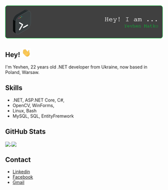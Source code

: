 ![Header](https://github.com/ymatko/ymatko/blob/main/assets/github-header-image.png)

## Hey! <img src="https://github.com/ymatko/ymatko/blob/main/assets/Hi.gif" width="29px">

I'm Yevhen, 22 years old .NET developer from Ukraine, now based in Poland, Warsaw.


## Skills
-  .NET, ASP.NET Core, C#,  
-  OpenCV, WinForms, 
-  Linux, Bash
-  MySQL, SQL, EntityFremwork

## GitHub Stats
<a align="center">
<a href="https://github.com/ymatko/ymatko">
  <img align="center" src="https://github-readme-stats.vercel.app/api?username=ymatko&show_icons=true&line_height=27&count_private=true&title_color=00c732&text_color=c9cacc&icon_color=00c732&bg_color=1d1f21"/>
</a>
<a href="https://github.com/ymatko/ymatko">
  <img align="center" src="https://github-readme-stats.vercel.app/api/top-langs/?username=ymatko&hide=html&title_color=00c732&text_color=c9cacc&bg_color=1d1f21&langs_count=3"/>
</a>
</a>

## Contact
- [Linkedin](https://www.linkedin.com/in/yevhen-matko-500ba5263/)
- [Facebook](https://www.facebook.com/yevhen.matko/)
- [Gmail](n246v1j80x6t@gmail.com)
